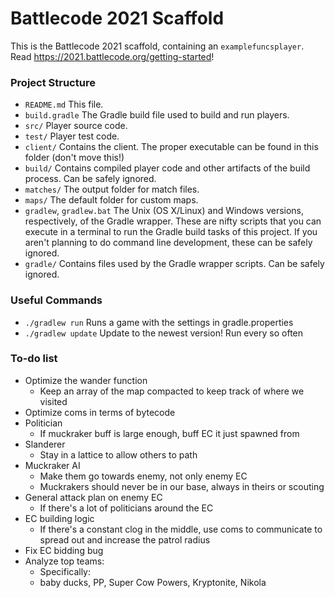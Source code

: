 # Battlecode 2021 Scaffold

This is the Battlecode 2021 scaffold, containing an `examplefuncsplayer`. Read https://2021.battlecode.org/getting-started!

### Project Structure

- `README.md`
    This file.
- `build.gradle`
    The Gradle build file used to build and run players.
- `src/`
    Player source code.
- `test/`
    Player test code.
- `client/`
    Contains the client. The proper executable can be found in this folder (don't move this!)
- `build/`
    Contains compiled player code and other artifacts of the build process. Can be safely ignored.
- `matches/`
    The output folder for match files.
- `maps/`
    The default folder for custom maps.
- `gradlew`, `gradlew.bat`
    The Unix (OS X/Linux) and Windows versions, respectively, of the Gradle wrapper. These are nifty scripts that you can execute in a terminal to run the Gradle build tasks of this project. If you aren't planning to do command line development, these can be safely ignored.
- `gradle/`
    Contains files used by the Gradle wrapper scripts. Can be safely ignored.


### Useful Commands

- `./gradlew run`
    Runs a game with the settings in gradle.properties
- `./gradlew update`
    Update to the newest version! Run every so often


### To-do list

- Optimize the wander function
    - Keep an array of the map compacted to keep track of where we visited
- Optimize coms in terms of bytecode
- Politician
    - If muckraker buff is large enough, buff EC it just spawned from
- Slanderer
    - Stay in a lattice to allow others to path
- Muckraker AI
    - Make them go towards enemy, not only enemy EC
    - Muckrakers should never be in our base, always in theirs or scouting
- General attack plan on enemy EC
    - If there's a lot of politicians around the EC
- EC building logic
    - If there's a constant clog in the middle, use coms to communicate to spread out and increase the patrol radius
- Fix EC bidding bug
- Analyze top teams:
    - Specifically:
    - baby ducks, PP, Super Cow Powers, Kryptonite, Nikola
